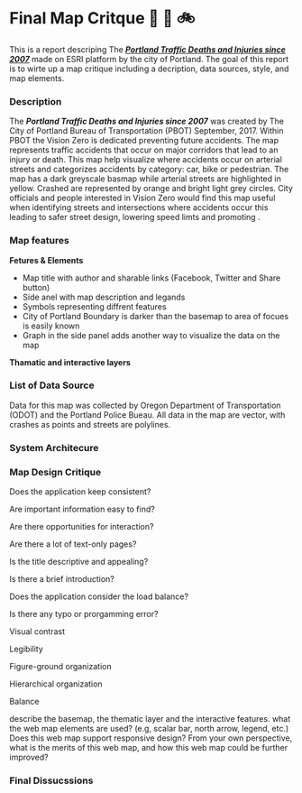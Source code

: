# Final Map Critque :walking: :car: :bike:
This is a report descriping The [***Portland Traffic Deaths and Injuries since 2007***](https://pdx.maps.arcgis.com/apps/MapSeries/index.html?appid=5385b143768c445db915a9c7fad32ebe) made on ESRI platform by the city of Portland. The goal of this report is to wirte up a map critique including a decription, data sources, style, and map elements.

### Description
The ***Portland Traffic Deaths and Injuries since 2007*** was created by The City of Portland Bureau of Transportation (PBOT) September, 2017. Within PBOT the Vision Zero is dedicated preventing future accidents. The map represents traffic accidents that occur on major corridors that lead to an injury or death. This map help visualize where accidents occur on arterial streets and categorizes accidents by category: car, bike or pedestrian. The map has a dark greyscale basmap while arterial streets are highlighted in yellow. Crashed are represented by orange and bright light grey circles. City officials and people interested in Vision Zero would find this map useful when identifying streets and intersections where accidents occur this leading to safer street design, lowering speed limts and promoting . 

### Map features
**Fetures & Elements**
* Map title with author and sharable links (Facebook, Twitter and Share button)
* Side anel with map description and legands
* Symbols representing diffrent features
* City of Portland Boundary is darker than the basemap to area of focues is easily known
* Graph in the side panel adds another way to visualize the data on the map

**Thamatic and interactive layers**

### List of Data Source
Data for this map was collected by Oregon Department of Transportation (ODOT) and the Portland Police Bueau. All data in the map are vector, with crashes as points and streets are polylines.

### System Architecure

### Map Design Critique

Does the application keep consistent?

Are important information easy to find?

Are there opportunities for interaction?

Are there a lot of text-only pages?

Is the title descriptive and appealing?

Is there a brief introduction?

Does the application consider the load balance?

Is there any typo or prorgamming error?

Visual contrast

Legibility

Figure-ground organization

Hierarchical organization

Balance

describe the basemap, the thematic layer and the interactive features.
what the web map elements are used? (e.g, scalar bar, north arrow, legend, etc.)
Does this web map support responsive design?
From your own perspective, what is the merits of this web map, and how this web map could be further improved?

### Final Dissucssions

